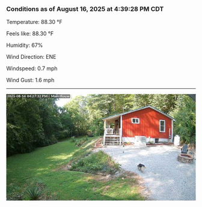 ### Conditions as of August 16, 2025 at 4:39:28 PM CDT 

Temperature: 88.30 &deg;F

Feels like: 88.30 &deg;F

Humidity: 67%

Wind Direction: ENE

Windspeed: 0.7 mph

Wind Gust: 1.6 mph

---

<img src="./images/latest.jpeg"/>

